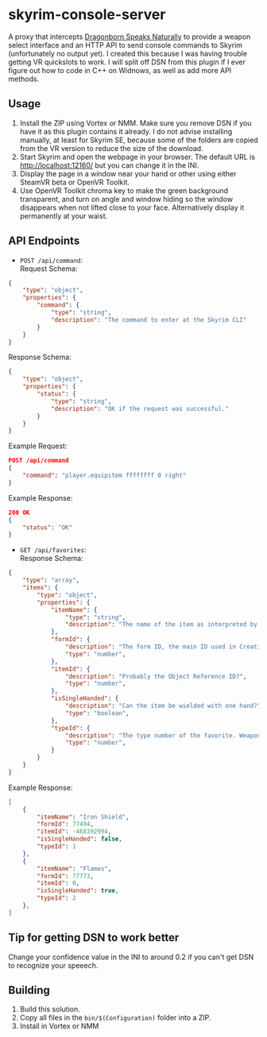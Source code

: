 # skyrim-console-server

A proxy that intercepts [Dragonborn Speaks Naturally](https://github.com/YihaoPeng/DragonbornSpeaksNaturally)
to provide a weapon select interface and an HTTP API to send console commands
to Skyrim (unfortunately no output yet).  I created this because I was having
trouble getting VR quickslots to work.  I will split off DSN from this plugin
if I ever figure out how to code in C++ on Widnows, as well as add more
API methods.

## Usage

1. Install the ZIP using Vortex or NMM. Make sure you remove DSN if you have it
as this plugin contains it already. I do not advise installing manually, at
least for Skyrim SE, because some of the folders are copied from the VR version
to reduce the size of the download.
2. Start Skyrim and open the webpage in your browser. The default URL is
[http://localhost:12160/](http://localhost:12160/) but you can change it in
the INI.
3. Display the page in a window near your hand or other using either SteamVR beta
or OpenVR Toolkit.
4. Use OpenVR Toolkit chroma key to make the green background transparent, and
turn on angle and window hiding so the window disappears when not lifted close
to your face. Alternatively display it permanently at your waist.

## API Endpoints

* `POST /api/command`:<br />
Request Schema:
```json
{
    "type": "object",
    "properties": {
        "command": {
            "type": "string",
            "description": "The command to enter at the Skyrim CLI"
        }
    }
}
```
Response Schema:
```json
{
    "type": "object",
    "properties": {
        "status": {
            "type": "string",
            "description": "OK if the request was successful."
        }
    }
}
```
Example Request:
```json
POST /api/command
{
    "command": "player.equipitem ffffffff 0 right"
}
```
Example Response:
```json
200 OK
{
    "status": "OK"
}
```
* `GET /api/favorites`:<br />
Response Schema:
```json
{
    "type": "array",
    "items": {
        "type": "object",
        "properties": {
            "itemName": {
                "type": "string",
                "description": "The name of the item as interpreted by Dragonborn Speaks Naturally",
            },
            "formId": {
                "description": "The form ID, the main ID used in Creation Kit and other tools",
                "type": "number",
            },
            "itemId": {
                "description": "Probably the Object Reference ID?",
                "type": "number",
            },
            "isSingleHanded": {
                "description": "Can the item be wielded with one hand?",
                "type": "boolean",
            },
            "typeId": {
                "description": "The type number of the favorite. Weapons = 1, Spells = 2, etc.",
                "type": "number",
            }
        }
    }
}
```
Example Response:
```json
[
    {
        "itemName": "Iron Shield",
        "formId": 77494,
        "itemId": -468392994,
        "isSingleHanded": false,
        "typeId": 1
    },
    {
        "itemName": "Flames",
        "formId": 77773,
        "itemId": 0,
        "isSingleHanded": true,
        "typeId": 2
    },
]
```

## Tip for getting DSN to work better

Change your confidence value in the INI to around 0.2 if you can't get DSN to
recognize your speeech.

## Building

1. Build this solution.
2. Copy all files in the `bin/$(Configuration)` folder into a ZIP.
3. Install in Vortex or NMM
